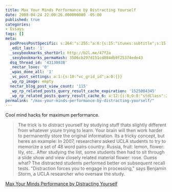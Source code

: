 ```yaml
---
title: Max Your Minds Performance by Distracting Yourself
date: 2008-04-24 22:00:26.000000000 -05:00
published: true
categories:
- Essays
tags: []
meta:
  podPressPostSpecific: s:264:"s:255:"a:6:{s:15:"itunes:subtitle";s:15:"##PostExcerpt##";s:14:"itunes:summary";s:15:"##PostExcerpt##";s:15:"itunes:keywords";s:17:"##WordPressCats##";s:13:"itunes:author";s:10:"##Global##";s:15:"itunes:explicit";s:7:"Default";s:12:"itunes:block";s:7:"Default";}";";
  _edit_last: '1'
  _sexybookmarks_shortUrl: http://b2l.me/47f2a
  _sexybookmarks_permaHash: 3506cb297d151cd884db9f25374ede43
  dsq_thread_id: '43130938'
  _nectar_love: '0'
  _wpas_done_all: '1'
  _vc_post_settings: a:1:{s:10:"vc_grid_id";a:0:{}}
  _wp_rp_image: empty
  nectar_blog_post_view_count: '115'
  _wp_rp_related_posts_query_result_cache_expiration: '1525004345'
  _wp_rp_related_posts_query_result_cache_6: a:12:{i:0;O:8:"stdClass":2:{s:7:"post_id";s:4:"1294";s:5:"score";s:18:"21.345901097843303";}i:1;O:8:"stdClass":2:{s:7:"post_id";s:4:"4438";s:5:"score";s:18:"11.782059702383707";}i:2;O:8:"stdClass":2:{s:7:"post_id";s:4:"4404";s:5:"score";s:18:"11.782059702383707";}i:3;O:8:"stdClass":2:{s:7:"post_id";s:3:"386";s:5:"score";s:18:"11.782059702383707";}i:4;O:8:"stdClass":2:{s:7:"post_id";s:4:"2864";s:5:"score";s:18:"10.971129486161791";}i:5;O:8:"stdClass":2:{s:7:"post_id";s:3:"607";s:5:"score";s:18:"10.971129486161791";}i:6;O:8:"stdClass":2:{s:7:"post_id";s:3:"357";s:5:"score";s:18:"10.971129486161791";}i:7;O:8:"stdClass":2:{s:7:"post_id";s:4:"6862";s:5:"score";s:18:"10.395765341263816";}i:8;O:8:"stdClass":2:{s:7:"post_id";s:4:"4964";s:5:"score";s:18:"10.395765341263816";}i:9;O:8:"stdClass":2:{s:7:"post_id";s:4:"1199";s:5:"score";s:18:"10.395765341263816";}i:10;O:8:"stdClass":2:{s:7:"post_id";s:3:"427";s:5:"score";s:18:"10.395765341263816";}i:11;O:8:"stdClass":2:{s:7:"post_id";s:3:"359";s:5:"score";s:18:"10.395765341263816";}}
permalink: "/max-your-minds-performance-by-distracting-yourself/"
---
```

Cool mind hacks for maximum performance.
>The trick is to distract yourself by studying stuff thats slightly different from whatever youre trying to learn. Your brain will then work harder to permanently store the original information. Its a tricky concept, but heres an example: In 2007, researchers asked UCLA students to try to memorize a set of 48 word pairs country: Russia, fruit: lemon, flower: lily, etc.. After studying the list, some students then had to sit through a slide show and view closely related material flower: rose. Guess what? The distracted students performed better on subsequent recall tests. "Distraction forces you to engage in processing," says Benjamin Storm, a UCLA researcher who oversaw the study.

<a href="http://www.wired.com/medtech/health/magazine/16-05/gs_01distract" rel="nofollow">Max Your Minds Performance by Distracting Yourself</a></p></blockquote>
